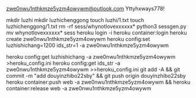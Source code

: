 zwe0nwu1nthkmze5yzm4owywm@outlook.com
Yttyhxways778!

mkdir luzhi
mkdir luzhichenggong
touch luzhi/1.txt
touch luzhichenggong/1.txt
rm -rf sess/whynotlovexxxxxx*
python3 sessgen.py
mv whynotlovexxxxxx* sess
heroku login -i
heroku container:login
heroku create zwe0nwu1nthkmze5yzm4owywm
heroku config:set luzhishichang=1200 ids_str=1 -a zwe0nwu1nthkmze5yzm4owywm

heroku config:get luzhishichang -a zwe0nwu1nthkmze5yzm4owywm >heroku_config.ini
heroku config:get ids_str -a zwe0nwu1nthkmze5yzm4owywm >>heroku_config.ini
git add -A && git commit -m "add douyinzhibo22sby" && git push origin douyinzhibo22sby
heroku container:push web -a zwe0nwu1nthkmze5yzm4owywm && heroku container:release web -a zwe0nwu1nthkmze5yzm4owywm
